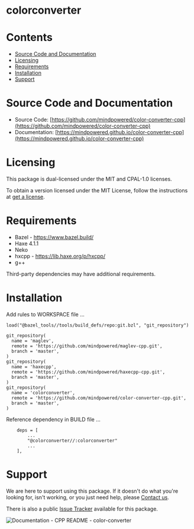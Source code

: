 
colorconverter
==============

Contents
========

* [Source Code and Documentation](#source-code-and-documentation)
* [Licensing](#licensing)
* [Requirements](#requirements)
* [Installation](#installation)
* [Support](#support)

# Source Code and Documentation
- Source Code: [https://github.com/mindpowered/color-converter-cpp](https://github.com/mindpowered/color-converter-cpp)
- Documentation: [https://mindpowered.github.io/color-converter-cpp](https://mindpowered.github.io/color-converter-cpp)

# Licensing
This package is dual-licensed under the MIT and CPAL-1.0 licenses.

To obtain a version licensed under the MIT License, follow the instructions at [get a license][purchase].

# Requirements
- Bazel - https://www.bazel.build/
- Haxe 4.1.1
- Neko
- hxcpp - https://lib.haxe.org/p/hxcpp/
- g++


Third-party dependencies may have additional requirements.

# Installation
Add rules to WORKSPACE file ...

```
load("@bazel_tools//tools/build_defs/repo:git.bzl", "git_repository")

git_repository(
  name = 'maglev',
  remote = 'https://github.com/mindpowered/maglev-cpp.git',
  branch = 'master',
)
git_repository(
  name = 'haxecpp',
  remote = 'https://github.com/mindpowered/haxecpp-cpp.git',
  branch = 'master',
)
git_repository(
  name = 'colorconverter',
  remote = 'https://github.com/mindpowered/color-converter-cpp.git',
  branch = 'master',
)
```

Reference dependency in BUILD file ...

```
    deps = [
        ...
        "@colorconverter//:colorconverter"
        ...
    ],
```


# Support
We are here to support using this package. If it doesn't do what you're looking for, isn't working, or you just need help, please [Contact us][contact].

There is also a public [Issue Tracker][bugs] available for this package.
  
  
![Documentation - CPP README - color-converter](https://www.google-analytics.com/collect?v=1&tid=UA-178768904-1&cid=555&aip=1&t=event&ec=Documentation&ea=CPP+README&el=color-converter)


[bugs]: https://github.com/mindpowered/color-converter-cpp/issues
[contact]: https://mindpowered.dev/support.html?ref=color-converter-cpp/
[licensing]: https://mindpowered.dev/?ref=color-converter-cpp
[purchase]: https://mindpowered.dev/purchase/color-converter-cpp
